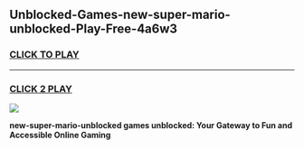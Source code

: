 
## Unblocked-Games-new-super-mario-unblocked-Play-Free-4a6w3
<h3>
<a href="https://premium76.site?title=new-super-mario-unblocked&ref=18A1">CLICK TO PLAY</a></h3>
<hr>

<h3>
<a href="https://premium76.site?title=new-super-mario-unblocked&ref=18A1">CLICK 2 PLAY</a>
  
</h3>

<a href="https://premium76.site?title=new-super-mario-unblocked&ref=18A1"><img src="https://clearcache.store/games.png"></a>


**new-super-mario-unblocked games unblocked: Your Gateway to Fun and Accessible Online Gaming**
